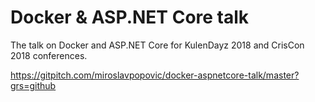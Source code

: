 # Docker & ASP.NET Core talk

The talk on Docker and ASP.NET Core for KulenDayz 2018 and CrisCon 2018 conferences.

https://gitpitch.com/miroslavpopovic/docker-aspnetcore-talk/master?grs=github
